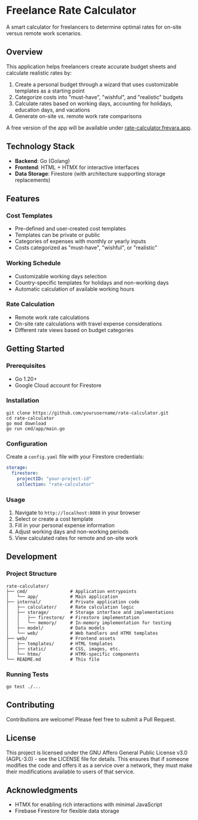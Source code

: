 # Freelance Rate Calculator

A smart calculator for freelancers to determine optimal rates for on-site versus remote work scenarios.

## Overview

This application helps freelancers create accurate budget sheets and calculate realistic rates by:

1. Create a personal budget through a wizard that uses customizable templates as a starting point
2. Categorize costs into "must-have", "wishful", and "realistic" budgets
3. Calculate rates based on working days, accounting for holidays, education days, and vacations
4. Generate on-site vs. remote work rate comparisons

A free version of the app will be available under [rate-calculator.frevara.app](https://rate-calculator.frevara.app).

## Technology Stack

- **Backend**: Go (Golang)
- **Frontend**: HTML + HTMX for interactive interfaces
- **Data Storage**: Firestore (with architecture supporting storage replacements)

## Features

### Cost Templates
- Pre-defined and user-created cost templates
- Templates can be private or public
- Categories of expenses with monthly or yearly inputs
- Costs categorized as "must-have", "wishful", or "realistic"

### Working Schedule
- Customizable working days selection
- Country-specific templates for holidays and non-working days
- Automatic calculation of available working hours

### Rate Calculation
- Remote work rate calculations
- On-site rate calculations with travel expense considerations
- Different rate views based on budget categories

## Getting Started

### Prerequisites

- Go 1.20+
- Google Cloud account for Firestore

### Installation

```
git clone https://github.com/yourusername/rate-calculator.git
cd rate-calculator
go mod download
go run cmd/app/main.go
```

### Configuration

Create a `config.yaml` file with your Firestore credentials:

```yaml
storage:
  firestore:
    projectID: "your-project-id"
    collection: "rate-calculator"
```

### Usage

1. Navigate to `http://localhost:8080` in your browser
2. Select or create a cost template
3. Fill in your personal expense information
4. Adjust working days and non-working periods
5. View calculated rates for remote and on-site work

## Development

### Project Structure

```
rate-calculator/
├── cmd/                # Application entrypoints
│   └── app/            # Main application
├── internal/           # Private application code
│   ├── calculator/     # Rate calculation logic
│   ├── storage/        # Storage interface and implementations
│   │   ├── firestore/  # Firestore implementation
│   │   └── memory/     # In-memory implementation for testing
│   ├── model/          # Data models
│   └── web/            # Web handlers and HTMX templates
├── web/                # Frontend assets
│   ├── templates/      # HTML templates
│   ├── static/         # CSS, images, etc.
│   └── htmx/           # HTMX-specific components
└── README.md           # This file
```

### Running Tests

```
go test ./...
```

## Contributing

Contributions are welcome! Please feel free to submit a Pull Request.

## License

This project is licensed under the GNU Affero General Public License v3.0 (AGPL-3.0) - see the LICENSE file for details. This ensures that if someone modifies the code and offers it as a service over a network, they must make their modifications available to users of that service.

## Acknowledgments

- HTMX for enabling rich interactions with minimal JavaScript
- Firebase Firestore for flexible data storage